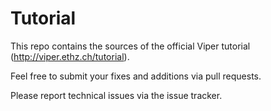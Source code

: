 # Tutorial

This repo contains the sources of the official Viper tutorial (http://viper.ethz.ch/tutorial). 

Feel free to submit your fixes and additions via pull requests. 

Please report technical issues via the issue tracker.